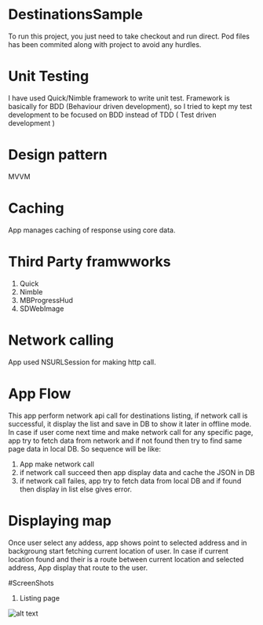 # DestinationsSample

To run this project, you just need to take checkout and run direct. Pod files has been commited along with project to avoid any hurdles.

# Unit Testing

I have used Quick/Nimble framework to write unit test. Framework is basically for BDD (Behaviour driven development), so I tried to kept my test development to be focused on BDD instead of TDD ( Test driven development )

# Design pattern

MVVM

# Caching

App manages caching of response using core data.

# Third Party framwworks

1. Quick
2. Nimble
3. MBProgressHud
4. SDWebImage

# Network calling

App used NSURLSession for making http call.

# App Flow

This app perform network api call for destinations listing, if network call is successful, it display the list and save in DB to show it later in offline mode. In case if user come next time and make network call for any specific page, app try to fetch data from network and if not found then try to find same page data in local DB. So sequence will be like:

1. App make network call
2. if network call succeed then app display data and cache the JSON in DB
3. if network call failes, app try to fetch data from local DB and if found then display in list else gives error.

# Displaying map

Once user select any addess, app shows point to selected address and in backgroung start fetching current location of user. In case if current location found and their is a route between current location and selected address, App display that route to the user.

#ScreenShots

1. Listing page

![alt text](https://www.photobox.co.uk/my/photo/full?photo_id=501904549500)
